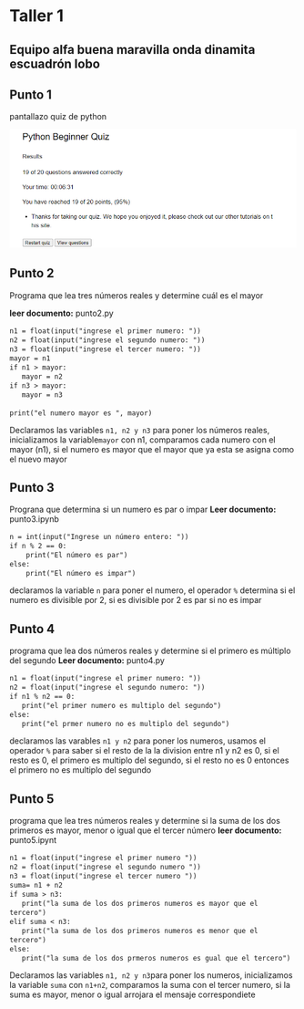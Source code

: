 # Taller 1 
## Equipo alfa buena maravilla onda dinamita escuadrón lobo



## Punto 1 
pantallazo quiz de python 

![image.png](https://github.com/shalomtorress/TALLER1/blob/main/image.png)

## Punto 2
Programa que lea tres números reales y determine cuál es el mayor

**leer documento:** punto2.py
```pseudocode
n1 = float(input("ingrese el primer numero: "))
n2 = float(input("ingrese el segundo numero: "))
n3 = float(input("ingrese el tercer numero: ")) 
mayor = n1
if n1 > mayor:
   mayor = n2
if n3 > mayor:
   mayor = n3

print("el numero mayor es ", mayor)
```
Declaramos las variables ```n1, n2 y n3``` para poner los números reales, inicializamos la variable```mayor``` con n1, comparamos cada numero con el mayor (n1), si el numero es mayor que el mayor que ya esta se asigna como el nuevo mayor
## Punto 3 
Prograna que determina si un numero es par o impar 
**Leer documento:** punto3.ipynb
```pseudocode
n = int(input("Ingrese un número entero: "))
if n % 2 == 0:
    print("El número es par")
else:
    print("El número es impar")
```
declaramos la variable ```n``` para poner el numero, el operador ```%``` determina si el numero es divisible por 2, si es divisible por 2 es par si no es impar 
## Punto 4
programa que lea dos números reales y determine si el primero es múltiplo del segundo
**Leer documento:** punto4.py
```pseudocode
n1 = float(input("ingrese el primer numero: "))
n2 = float(input("ingrese el segundo numero: "))
if n1 % n2 == 0:
   print("el primer numero es multiplo del segundo")
else:
   print("el prmer numero no es multiplo del segundo")
```
declaramos las varables ```n1 y n2``` para poner los numeros, usamos el operador ```%``` para saber si el resto de la la division entre n1 y n2 es 0, si el resto es 0, el primero es multiplo del segundo, si el resto no es 0 entonces el primero no es multiplo del segundo
## Punto 5 
programa que lea tres números reales y determine si la suma de los dos primeros es mayor, menor o igual que el tercer número
**leer documento:** punto5.ipynt
```pseudocode
n1 = float(input("ingrese el primer numero "))
n2 = float(input("ingrese el segundo numero "))
n3 = float(input("ingrese el tercer numero "))
suma= n1 + n2
if suma > n3: 
   print("la suma de los dos primeros numeros es mayor que el tercero")
elif suma < n3:
   print("la suma de los dos primeros numeros es menor que el tercero") 
else:
   print("la suma de los dos prmeros numeros es gual que el tercero")
```
Declaramos las variables ```n1, n2 y n3```para poner los numeros, inicializamos la variable ```suma``` con ```n1+n2```, comparamos la suma con el tercer numero, si la suma es mayor, menor o igual arrojara el mensaje correspondiete 
